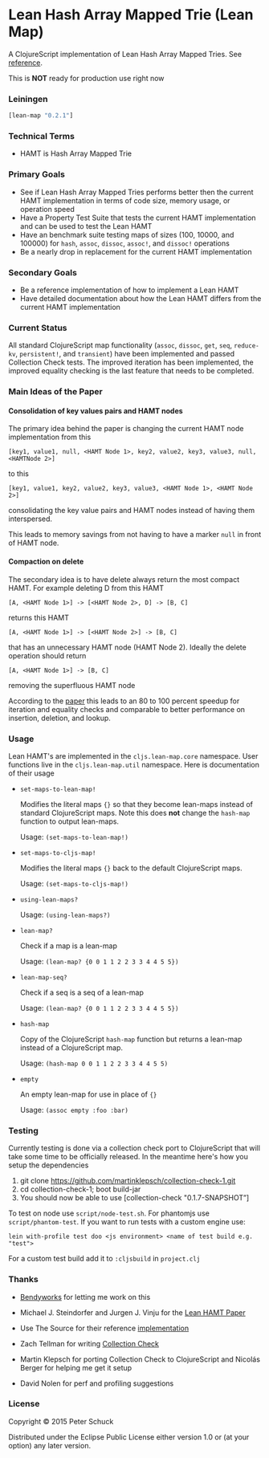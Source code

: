 # Lean Hash Array Mapped Trie (Lean Map)

A ClojureScript implementation of Lean Hash Array Mapped Tries. See [reference](http://michael.steindorfer.name/publications/oopsla15.pdf).

This is __NOT__ ready for production use right now

### Leiningen

```clojure
[lean-map "0.2.1"]
```

### Technical Terms

- HAMT is Hash Array Mapped Trie

### Primary Goals

- See if Lean Hash Array Mapped Tries performs better then the current HAMT implementation in terms of code size, memory usage, or operation speed
- Have a Property Test Suite that tests the current HAMT implementation and can be used to test the Lean HAMT
- Have an benchmark suite testing maps of sizes (100, 10000, and 100000) for `hash`, `assoc`, `dissoc`, `assoc!`, and `dissoc!` operations
- Be a nearly drop in replacement for the current HAMT implementation

### Secondary Goals

- Be a reference implementation of how to implement a Lean HAMT
- Have detailed documentation about how the Lean HAMT differs from the current HAMT implementation

### Current Status

All standard ClojureScript map functionality (`assoc`, `dissoc`, `get`, `seq`, `reduce-kv`, `persistent!`, and `transient`) have been implemented and passed Collection Check tests. The improved iteration has been implemented, the improved equality checking is the last feature that needs to be completed.

### Main Ideas of the Paper

#### Consolidation of key values pairs and HAMT nodes

The primary idea behind the paper is changing the current HAMT node implementation from this

`[key1, value1, null, <HAMT Node 1>, key2, value2, key3, value3, null, <HAMTNode 2>] `

to this

`[key1, value1, key2, value2, key3, value3, <HAMT Node 1>, <HAMT Node 2>]`

consolidating the key value pairs and HAMT nodes instead of having them interspersed.

This leads to memory savings from not having to have a marker `null` in front of HAMT node.

#### Compaction on delete

The secondary idea is to have delete always return the most compact HAMT. For example deleting D from this HAMT

`[A, <HAMT Node 1>] -> [<HAMT Node 2>, D] -> [B, C]`

returns this HAMT

`[A, <HAMT Node 1>] -> [<HAMT Node 2>] -> [B, C]`

that has an unnecessary HAMT node (HAMT Node 2). Ideally the delete operation should return

`[A, <HAMT Node 1>] -> [B, C]`

removing the superfluous HAMT node

According to the [paper](http://michael.steindorfer.name/publications/oopsla15.pdf) this leads to an 80 to 100 percent speedup for iteration and equality checks and comparable to better performance on insertion, deletion, and lookup.

### Usage

Lean HAMT's are implemented in the `cljs.lean-map.core` namespace. User functions live in the `cljs.lean-map.util` namespace. Here is documentation of their usage

* `set-maps-to-lean-map!`

    Modifies the literal maps `{}` so that they become lean-maps instead of standard ClojureScript maps. Note this does __not__ change the `hash-map` function to output lean-maps.

    Usage: `(set-maps-to-lean-map!)`

* `set-maps-to-cljs-map!`

    Modifies the literal maps `{}` back to the default ClojureScript maps.

    Usage: `(set-maps-to-cljs-map!)`

* `using-lean-maps?`


    Usage: `(using-lean-maps?)`
* `lean-map?`

    Check if a map is a lean-map

    Usage: `(lean-map? {0 0 1 1 2 2 3 3 4 4 5 5})`

* `lean-map-seq?`

    Check if a seq is a seq of a lean-map

    Usage: `(lean-map? {0 0 1 1 2 2 3 3 4 4 5 5})`

* `hash-map`

    Copy of the ClojureScript `hash-map` function but returns a lean-map instead of a ClojureScript map.

    Usage: `(hash-map 0 0 1 1 2 2 3 3 4 4 5 5)`

* `empty`

    An empty lean-map for use in place of `{}`

    Usage: `(assoc empty :foo :bar)`

### Testing

Currently testing is done via a collection check port to ClojureScript that will take some time to be officially released. In the meantime here's how you setup the dependencies

  1. git clone https://github.com/martinklepsch/collection-check-1.git
  2. cd collection-check-1; boot build-jar
  3. You should now be able to use [collection-check "0.1.7-SNAPSHOT”]

To test on node use `script/node-test.sh`. For phantomjs use `script/phantom-test`. If you want to run tests with a custom engine use:

`lein with-profile test doo <js environment> <name of test build e.g. "test">`

For a custom test build add it to `:cljsbuild` in `project.clj`

### Thanks

* [Bendyworks](https://bendyworks.com/) for letting me work on this

* Michael J. Steindorfer and Jurgen J. Vinju for the [Lean HAMT Paper](http://michael.steindorfer.name/publications/oopsla15.pdf)

* Use The Source for their reference [implementation](https://github.com/usethesource/capsule)

* Zach Tellman for writing [Collection Check](https://github.com/ztellman/collection-check)

* Martin Klepsch for porting Collection Check to ClojureScript and Nicolás Berger for helping me get it setup

* David Nolen for perf and profiling suggestions

### License

Copyright © 2015 Peter Schuck

Distributed under the Eclipse Public License either version 1.0 or (at your option) any later version.

